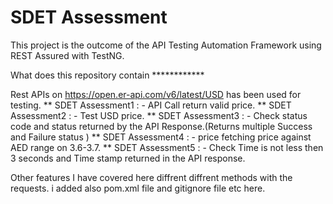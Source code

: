 # SDET Assessment 

This project is the outcome of the API Testing Automation Framework using REST Assured with TestNG. 

What does this repository contain ************

Rest APIs on https://open.er-api.com/v6/latest/USD has been used for testing.
** SDET Assessment1 : - API Call return valid price.
** SDET Assessment2 : - Test USD price.
** SDET Assessment3 : - Check status code and status returned by the API Response.(Returns multiple Success and Failure status )
** SDET Assessment4 : - price fetching price against AED range on 3.6-3.7.
** SDET Assessment5 : - Check Time is not less then 3 seconds and Time stamp returned in the API response.


Other features
I have covered here diffrent diffrent methods with the requests.
i added also pom.xml file and gitignore file etc here.
